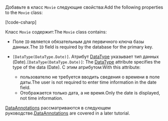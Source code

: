 <!-- THIS INCLUDE USED BY MVC AND RP -->
<span data-ttu-id="f9e51-101">Добавьте в класс `Movie` следующие свойства:</span><span class="sxs-lookup"><span data-stu-id="f9e51-101">Add the following properties to the `Movie` class:</span></span>

[!code-csharp[](~/tutorials/razor-pages/razor-pages-start/sample/RazorPagesMovie22/Models/Movie.cs?name=snippet1)]

<span data-ttu-id="f9e51-102">Класс `Movie` содержит:</span><span class="sxs-lookup"><span data-stu-id="f9e51-102">The `Movie` class contains:</span></span>

* <span data-ttu-id="f9e51-103">Поле `ID` является обязательным для первичного ключа базы данных.</span><span class="sxs-lookup"><span data-stu-id="f9e51-103">The `ID` field is required by the database for the primary key.</span></span>
* <span data-ttu-id="f9e51-104">`[DataType(DataType.Date)]`.  Атрибут [DataType](/dotnet/api/microsoft.aspnetcore.mvc.dataannotations.internal.datatypeattributeadapter) указывает тип данных (Date).</span><span class="sxs-lookup"><span data-stu-id="f9e51-104">`[DataType(DataType.Date)]`:  The [DataType](/dotnet/api/microsoft.aspnetcore.mvc.dataannotations.internal.datatypeattributeadapter) attribute specifies the type of the data (Date).</span></span> <span data-ttu-id="f9e51-105">С этим атрибутом:</span><span class="sxs-lookup"><span data-stu-id="f9e51-105">With this attribute:</span></span>

  * <span data-ttu-id="f9e51-106">пользователю не требуется вводить сведения о времени в поле даты.</span><span class="sxs-lookup"><span data-stu-id="f9e51-106">The user is not required to enter time information in the date field.</span></span>
  * <span data-ttu-id="f9e51-107">Отображается только дата, а не время.</span><span class="sxs-lookup"><span data-stu-id="f9e51-107">Only the date is displayed, not time information.</span></span>

<span data-ttu-id="f9e51-108">[DataAnnotations](/dotnet/api/system.componentmodel.dataannotations) рассматриваются в следующем руководстве.</span><span class="sxs-lookup"><span data-stu-id="f9e51-108">[DataAnnotations](/dotnet/api/system.componentmodel.dataannotations) are covered in a later tutorial.</span></span>
